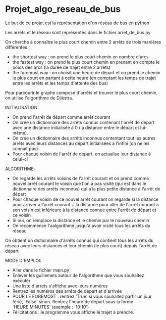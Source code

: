 # Projet_algo_reseau_de_bus

Le but de ce projet est la représentation d'un réseau de bus en python

Les arrets et le réseau sont représentés dans le fichier arret_de_bus.py

On cherche à connaître le plus court chemin entre 2 arrêts de trois manières différentes :
- the shortest way : on prend le plus court chemin en nombre d'arcs
- the fastest way : on prend le plus court chemin en prenant en compte le poids des arcs (la durée de trajet entre 2 arrêts)
- the foremost way : on choisit une heure de départ et on prend le chemin le plus court en partant à cette heure (en comptant les temps de trajet entre les arrêts et les temps d'attente des bus)


Pour parcourir le graphe composé d'arrêts et trouver le plus court chemin, on utilise l'algorithme de Djikstra.

INITIALISATION:
- On prend l'arrêt de départ comme arrêt courant
- On crée un dictionnaire des arrêts connus contenant l'arrêt de départ avec une distance initialisée à 0 (la distance entre le départ et lui-même).
- On crée un dictionnaire des arrêts inconnus contentant tout les autres arrêts avec leurs distances au départ initialisées à l'infini (on ne les connait pas).
- Pour chaque voisin de l'arrêt de départ, on actualise leur distance à celui-ci

ALGORITHME:
- On regarde les arrêts voisins de l'arrêt courant et on prend comme nouvel arrêt courant le voisin que l'on a pas visité (qui est dans le dictionnaire des arrêts inconnus) qui a la plus petite distance à l'arrêt de départ
- Pour chaque voisin de ce nouvel arrêt courant on regarde si la distance pour arriver à l'arrêt courant + la distance pour aller de l'arrêt courant à son voisin est inférieure à la distance connue entre l'arrêt de départ et ce voisin
- Si oui, on remplace la distance et le chemin par le nouveau chemin
- On recommence l'aalgorithme jusqu'à avoir visité tous les arrêts du réseau

On obtient un dictionnaire d'arrêts connus qui contient tous les arrêts du réseau avec leurs distances et leur chemin (le plus court) depuis l'arrêt de départ

MODE D'EMPLOI:
- Aller dans le fichier main.py
- Enlever les guillemets autour de l'algorithme que vous souhaitez exécuter 
- Une liste d'arrets s'affiche avec leurs numéros
- Rentrez les numéros des arrêts de départ et d'arrivée
- POUR LE FOREMOST : rentrez 'True' si vous souhaitez partir un jour férié, 'False' sinon. Rentrez l'heure de départ sous la forme 'HEURE:MINUTES' (exemple : '10:10')
- Félicitations : le programme vous affiche le trajet à prendre.